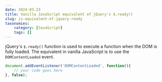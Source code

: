 ```yaml
---
date: 2024-03-23
title: Vanilla JavaScript equivalent of jQuery's $.ready()
slug: js-equivalent-of-jquery-ready
taxonomies: 
    category: [JavaScript]
    tags: []
---
```


jQuery's `$.ready()` function is used to execute a function when the DOM is fully loaded. The equivalent in vanilla JavaScript is to use the `DOMContentLoaded` event.

```js
document.addEventListener('DOMContentLoaded', function(){ 
    // your code goes here
}, false);
```
